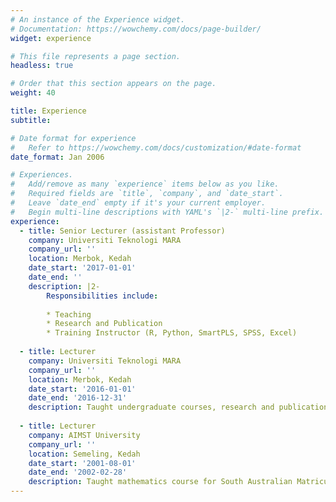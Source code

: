 ```yaml
---
# An instance of the Experience widget.
# Documentation: https://wowchemy.com/docs/page-builder/
widget: experience

# This file represents a page section.
headless: true

# Order that this section appears on the page.
weight: 40

title: Experience
subtitle:

# Date format for experience
#   Refer to https://wowchemy.com/docs/customization/#date-format
date_format: Jan 2006

# Experiences.
#   Add/remove as many `experience` items below as you like.
#   Required fields are `title`, `company`, and `date_start`.
#   Leave `date_end` empty if it's your current employer.
#   Begin multi-line descriptions with YAML's `|2-` multi-line prefix.
experience:
  - title: Senior Lecturer (assistant Professor)
    company: Universiti Teknologi MARA
    company_url: ''
    location: Merbok, Kedah
    date_start: '2017-01-01'
    date_end: ''
    description: |2-
        Responsibilities include:
        
        * Teaching
        * Research and Publication
        * Training Instructor (R, Python, SmartPLS, SPSS, Excel)
        
  - title: Lecturer
    company: Universiti Teknologi MARA
    company_url: ''
    location: Merbok, Kedah
    date_start: '2016-01-01'
    date_end: '2016-12-31'
    description: Taught undergraduate courses, research and publications as well as conducting in house staff training in data analysis.
    
  - title: Lecturer
    company: AIMST University
    company_url: ''
    location: Semeling, Kedah
    date_start: '2001-08-01'
    date_end: '2002-02-28'
    description: Taught mathematics course for South Australian Matriculation (SAM) program.
---
```


